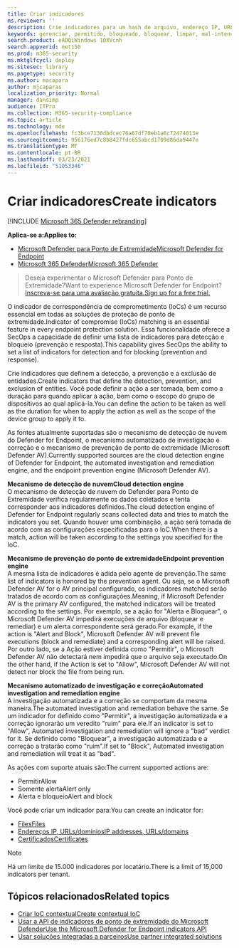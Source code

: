 ```yaml
---
title: Criar indicadores
ms.reviewer: ''
description: Crie indicadores para um hash de arquivo, endereço IP, URLs ou domínios que definem a detecção, a prevenção e a exclusão de entidades.
keywords: gerenciar, permitido, bloqueado, bloquear, limpar, mal-intencionado, hash de arquivo, endereço ip, urls, domínio
search.product: eADQiWindows 10XVcnh
search.appverid: met150
ms.prod: m365-security
ms.mktglfcycl: deploy
ms.sitesec: library
ms.pagetype: security
ms.author: macapara
author: mjcaparas
localization_priority: Normal
manager: dansimp
audience: ITPro
ms.collection: M365-security-compliance
ms.topic: article
ms.technology: mde
ms.openlocfilehash: fc3bce7130dbdcec76a67df70eb1a6c72474013e
ms.sourcegitcommit: 956176ed7c8b8427fdc655abcd1709d86da9447e
ms.translationtype: MT
ms.contentlocale: pt-BR
ms.lasthandoff: 03/23/2021
ms.locfileid: "51053346"
---
```

# <a name="create-indicators"></a><span data-ttu-id="5b1bc-104">Criar indicadores</span><span class="sxs-lookup"><span data-stu-id="5b1bc-104">Create indicators</span></span>

[!INCLUDE [Microsoft 365 Defender rebranding](../../includes/microsoft-defender.md)]

<span data-ttu-id="5b1bc-105">**Aplica-se a:**</span><span class="sxs-lookup"><span data-stu-id="5b1bc-105">**Applies to:**</span></span>
- [<span data-ttu-id="5b1bc-106">Microsoft Defender para Ponto de Extremidade</span><span class="sxs-lookup"><span data-stu-id="5b1bc-106">Microsoft Defender for Endpoint</span></span>](https://go.microsoft.com/fwlink/p/?linkid=2146631)
- [<span data-ttu-id="5b1bc-107">Microsoft 365 Defender</span><span class="sxs-lookup"><span data-stu-id="5b1bc-107">Microsoft 365 Defender</span></span>](https://go.microsoft.com/fwlink/?linkid=2118804)


> <span data-ttu-id="5b1bc-108">Deseja experimentar o Microsoft Defender para Ponto de Extremidade?</span><span class="sxs-lookup"><span data-stu-id="5b1bc-108">Want to experience Microsoft Defender for Endpoint?</span></span> [<span data-ttu-id="5b1bc-109">Inscreva-se para uma avaliação gratuita.</span><span class="sxs-lookup"><span data-stu-id="5b1bc-109">Sign up for a free trial.</span></span>](https://www.microsoft.com/WindowsForBusiness/windows-atp?ocid=docs-wdatp-automationexclusionlist-abovefoldlink)

<span data-ttu-id="5b1bc-110">O indicador de correspondência de comprometimento (IoCs) é um recurso essencial em todas as soluções de proteção de ponto de extremidade.</span><span class="sxs-lookup"><span data-stu-id="5b1bc-110">Indicator of compromise (IoCs) matching is an essential feature in every endpoint protection solution.</span></span> <span data-ttu-id="5b1bc-111">Essa funcionalidade oferece a SecOps a capacidade de definir uma lista de indicadores para detecção e bloqueio (prevenção e resposta).</span><span class="sxs-lookup"><span data-stu-id="5b1bc-111">This capability gives SecOps the ability to set a list of indicators for detection and for blocking (prevention and response).</span></span>

<span data-ttu-id="5b1bc-112">Crie indicadores que definem a detecção, a prevenção e a exclusão de entidades.</span><span class="sxs-lookup"><span data-stu-id="5b1bc-112">Create indicators that define the detection, prevention, and exclusion of entities.</span></span> <span data-ttu-id="5b1bc-113">Você pode definir a ação a ser tomada, bem como a duração para quando aplicar a ação, bem como o escopo do grupo de dispositivos ao qual aplicá-la.</span><span class="sxs-lookup"><span data-stu-id="5b1bc-113">You can define the action to be taken as well as the duration for when to apply the action as well as the scope of the device group to apply it to.</span></span>

<span data-ttu-id="5b1bc-114">As fontes atualmente suportadas são o mecanismo de detecção de nuvem do Defender for Endpoint, o mecanismo automatizado de investigação e correção e o mecanismo de prevenção de ponto de extremidade (Microsoft Defender AV).</span><span class="sxs-lookup"><span data-stu-id="5b1bc-114">Currently supported sources are the cloud detection engine of Defender for Endpoint, the automated investigation and remediation engine, and the endpoint prevention engine (Microsoft Defender AV).</span></span>

<span data-ttu-id="5b1bc-115">**Mecanismo de detecção de nuvem**</span><span class="sxs-lookup"><span data-stu-id="5b1bc-115">**Cloud detection engine**</span></span><br>
<span data-ttu-id="5b1bc-116">O mecanismo de detecção de nuvem do Defender para Ponto de Extremidade verifica regularmente os dados coletados e tenta corresponder aos indicadores definidos.</span><span class="sxs-lookup"><span data-stu-id="5b1bc-116">The cloud detection engine of Defender for Endpoint regularly scans collected data and tries to match the indicators you set.</span></span> <span data-ttu-id="5b1bc-117">Quando houver uma combinação, a ação será tomada de acordo com as configurações especificadas para o IoC.</span><span class="sxs-lookup"><span data-stu-id="5b1bc-117">When there is a match, action will be taken according to the settings you specified for the IoC.</span></span>

<span data-ttu-id="5b1bc-118">**Mecanismo de prevenção do ponto de extremidade**</span><span class="sxs-lookup"><span data-stu-id="5b1bc-118">**Endpoint prevention engine**</span></span><br>
<span data-ttu-id="5b1bc-119">A mesma lista de indicadores é adida pelo agente de prevenção.</span><span class="sxs-lookup"><span data-stu-id="5b1bc-119">The same list of indicators is honored by the prevention agent.</span></span> <span data-ttu-id="5b1bc-120">Ou seja, se o Microsoft Defender AV for o AV principal configurado, os indicadores matched serão tratados de acordo com as configurações.</span><span class="sxs-lookup"><span data-stu-id="5b1bc-120">Meaning, if Microsoft Defender AV is the primary AV configured, the matched indicators will be treated according to the settings.</span></span> <span data-ttu-id="5b1bc-121">Por exemplo, se a ação for "Alerta e Bloquear", o Microsoft Defender AV impedirá execuções de arquivo (bloquear e remediar) e um alerta correspondente será gerado.</span><span class="sxs-lookup"><span data-stu-id="5b1bc-121">For example, if the action is "Alert and Block", Microsoft Defender AV will prevent file executions (block and remediate) and a corresponding alert will be raised.</span></span> <span data-ttu-id="5b1bc-122">Por outro lado, se a Ação estiver definida como "Permitir", o Microsoft Defender AV não detectará nem impedirá que o arquivo seja executado.</span><span class="sxs-lookup"><span data-stu-id="5b1bc-122">On the other hand, if the Action is set to "Allow", Microsoft Defender AV will not detect nor block the file from being run.</span></span>

<span data-ttu-id="5b1bc-123">**Mecanismo automatizado de investigação e correção**</span><span class="sxs-lookup"><span data-stu-id="5b1bc-123">**Automated investigation and remediation engine**</span></span><BR>
<span data-ttu-id="5b1bc-124">A investigação automatizada e a correção se comportam da mesma maneira.</span><span class="sxs-lookup"><span data-stu-id="5b1bc-124">The automated investigation and remediation behave the same.</span></span> <span data-ttu-id="5b1bc-125">Se um indicador for definido como "Permitir", a investigação automatizada e a correção ignorarão um veredito "ruim" para ele.</span><span class="sxs-lookup"><span data-stu-id="5b1bc-125">If an indicator is set to "Allow", Automated investigation and remediation will ignore a "bad" verdict for it.</span></span> <span data-ttu-id="5b1bc-126">Se definido como "Bloquear", a investigação automatizada e a correção a tratarão como "ruim".</span><span class="sxs-lookup"><span data-stu-id="5b1bc-126">If set to "Block", Automated investigation and remediation will treat it as "bad".</span></span>


<span data-ttu-id="5b1bc-127">As ações com suporte atuais são:</span><span class="sxs-lookup"><span data-stu-id="5b1bc-127">The current supported actions are:</span></span>
- <span data-ttu-id="5b1bc-128">Permitir</span><span class="sxs-lookup"><span data-stu-id="5b1bc-128">Allow</span></span>
- <span data-ttu-id="5b1bc-129">Somente alerta</span><span class="sxs-lookup"><span data-stu-id="5b1bc-129">Alert only</span></span>
- <span data-ttu-id="5b1bc-130">Alerta e bloqueio</span><span class="sxs-lookup"><span data-stu-id="5b1bc-130">Alert and block</span></span>


<span data-ttu-id="5b1bc-131">Você pode criar um indicador para:</span><span class="sxs-lookup"><span data-stu-id="5b1bc-131">You can create an indicator for:</span></span>
- [<span data-ttu-id="5b1bc-132">Files</span><span class="sxs-lookup"><span data-stu-id="5b1bc-132">Files</span></span>](indicator-file.md)
- [<span data-ttu-id="5b1bc-133">Endereços IP, URLs/domínios</span><span class="sxs-lookup"><span data-stu-id="5b1bc-133">IP addresses, URLs/domains</span></span>](indicator-ip-domain.md)
- [<span data-ttu-id="5b1bc-134">Certificados</span><span class="sxs-lookup"><span data-stu-id="5b1bc-134">Certificates</span></span>](indicator-certificates.md)


>[!NOTE]
><span data-ttu-id="5b1bc-135">Há um limite de 15.000 indicadores por locatário.</span><span class="sxs-lookup"><span data-stu-id="5b1bc-135">There is a limit of 15,000 indicators per tenant.</span></span>


## <a name="related-topics"></a><span data-ttu-id="5b1bc-136">Tópicos relacionados</span><span class="sxs-lookup"><span data-stu-id="5b1bc-136">Related topics</span></span>

- [<span data-ttu-id="5b1bc-137">Criar IoC contextual</span><span class="sxs-lookup"><span data-stu-id="5b1bc-137">Create contextual IoC</span></span>](respond-file-alerts.md#add-indicator-to-block-or-allow-a-file)
- [<span data-ttu-id="5b1bc-138">Usar a API de indicadores de ponto de extremidade do Microsoft Defender</span><span class="sxs-lookup"><span data-stu-id="5b1bc-138">Use the Microsoft Defender for Endpoint indicators API</span></span>](ti-indicator.md)
- [<span data-ttu-id="5b1bc-139">Usar soluções integradas a parceiros</span><span class="sxs-lookup"><span data-stu-id="5b1bc-139">Use partner integrated solutions</span></span>](partner-applications.md)
